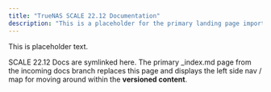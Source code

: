 ```yaml
---
title: "TrueNAS SCALE 22.12 Documentation"
description: "This is a placeholder for the primary landing page imported from symlinked docs branches."
---
```


This is placeholder text.

SCALE 22.12 Docs are symlinked here.
The primary _index.md page from the incoming docs branch replaces this page and displays the left side nav / map for moving around within the **versioned content**.
